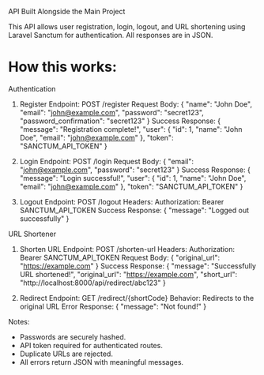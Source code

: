API Built Alongside the Main Project

This API allows user registration, login, logout, and URL shortening using Laravel Sanctum for authentication. All responses are in JSON.

# How this works:

Authentication

1. Register
Endpoint: POST /register
Request Body:
{
  "name": "John Doe",
  "email": "john@example.com",
  "password": "secret123",
  "password_confirmation": "secret123"
}
Success Response:
{
  "message": "Registration complete!",
  "user": {
    "id": 1,
    "name": "John Doe",
    "email": "john@example.com"
  },
  "token": "SANCTUM_API_TOKEN"
}

2. Login
Endpoint: POST /login
Request Body:
{
  "email": "john@example.com",
  "password": "secret123"
}
Success Response:
{
  "message": "Login successful!",
  "user": { "id": 1, "name": "John Doe", "email": "john@example.com" },
  "token": "SANCTUM_API_TOKEN"
}

3. Logout
Endpoint: POST /logout
Headers: Authorization: Bearer SANCTUM_API_TOKEN
Success Response:
{
  "message": "Logged out successfully"
}

URL Shortener

1. Shorten URL
Endpoint: POST /shorten-url
Headers: Authorization: Bearer SANCTUM_API_TOKEN
Request Body:
{
  "original_url": "https://example.com"
}
Success Response:
{
  "message": "Successfully URL shortened!",
  "original_url": "https://example.com",
  "short_url":  "http://localhost:8000/api/redirect/abc123"
}

2. Redirect
Endpoint: GET /redirect/{shortCode}
Behavior: Redirects to the original URL
Error Response:
{
  "message": "Not found!"
}

Notes:
- Passwords are securely hashed.
- API token required for authenticated routes.
- Duplicate URLs are rejected.
- All errors return JSON with meaningful messages.
